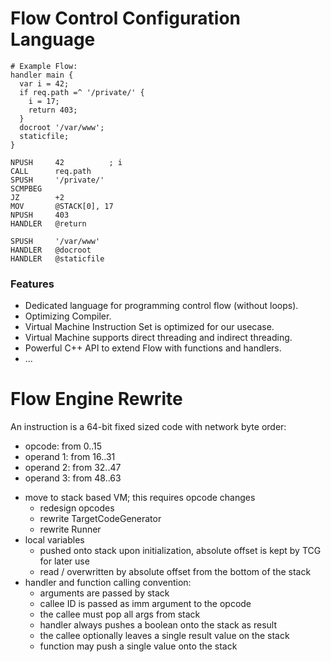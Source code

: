 Flow Control Configuration Language
===================================

```!sh
# Example Flow:
handler main {
  var i = 42;
  if req.path =^ '/private/' {
    i = 17;
    return 403;
  }
  docroot '/var/www';
  staticfile;
}
```

```
NPUSH     42          ; i
CALL      req.path
SPUSH     '/private/'
SCMPBEG
JZ        +2
MOV       @STACK[0], 17
NPUSH     403
HANDLER   @return

SPUSH     '/var/www'
HANDLER   @docroot
HANDLER   @staticfile
```

### Features

* Dedicated language for programming control flow (without loops).
* Optimizing Compiler.
* Virtual Machine Instruction Set is optimized for our usecase.
* Virtual Machine supports direct threading and indirect threading.
* Powerful C++ API to extend Flow with functions and handlers.
* ...

Flow Engine Rewrite
===================

An instruction is a 64-bit fixed sized code with network byte order:
- opcode: from 0..15
- operand 1: from 16..31
- operand 2: from 32..47
- operand 3: from 48..63

* move to stack based VM; this requires opcode changes
  - redesign opcodes
  - rewrite TargetCodeGenerator
  - rewrite Runner
* local variables
  - pushed onto stack upon initialization, absolute offset is kept by TCG for
    later use
  - read / overwritten by absolute offset from the bottom of the stack
* handler and function calling convention:
  - arguments are passed by stack
  - callee ID is passed as imm argument to the opcode
  - the callee must pop all args from stack
  - handler always pushes a boolean onto the stack as result
  - the callee optionally leaves a single result value on the stack
  - function may push a single value onto the stack





